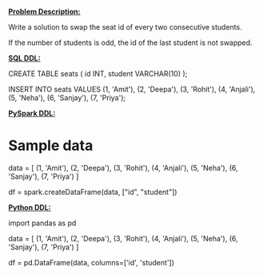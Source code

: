 <ins>**Problem Description:**</ins>

Write a solution to swap the seat id of every two consecutive students.

If the number of students is odd, the id of the last student is not swapped.

<ins>**SQL DDL:**</ins>

CREATE TABLE seats (
    id INT,
    student VARCHAR(10)
);

INSERT INTO seats VALUES 
(1, 'Amit'),
(2, 'Deepa'),
(3, 'Rohit'),
(4, 'Anjali'),
(5, 'Neha'),
(6, 'Sanjay'),
(7, 'Priya');


<ins>**PySpark DDL:**</ins>

# Sample data 
data = [
    (1, 'Amit'),
    (2, 'Deepa'),
    (3, 'Rohit'),
    (4, 'Anjali'),
    (5, 'Neha'),
    (6, 'Sanjay'),
    (7, 'Priya')
]

df = spark.createDataFrame(data, ["id", "student"])

<ins>**Python DDL:**</ins>

import pandas as pd

data = [
    (1, 'Amit'),
    (2, 'Deepa'),
    (3, 'Rohit'),
    (4, 'Anjali'),
    (5, 'Neha'),
    (6, 'Sanjay'),
    (7, 'Priya')
]


df = pd.DataFrame(data, columns=['id', 'student'])